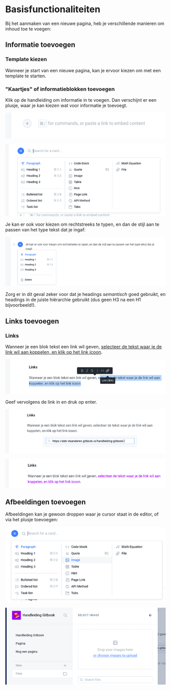 # Basisfunctionaliteiten

Bij het aanmaken van een nieuwe pagina, heb je verschillende manieren om inhoud toe te voegen:

## Informatie toevoegen

### Template kiezen

Wanneer je start van een nieuwe pagina, kan je ervoor kiezen om met een template te starten.

### "Kaartjes" of informatieblokken toevoegen

Klik op de handleiding om informatie in te voegen. Dan verschijnt er een plusje, waar je kan kiezen wat voor informatie je toevoegt.

![Je kan op het plusje klikken, of control+/ typen.](.gitbook/assets/screenshot-2021-03-05-at-13.02.46.png)

![Vervolgens verschijnen er verschillende kaartjes met verschillende types informatieblokken.](.gitbook/assets/screenshot-2021-03-05-at-13.02.37.png)

Je kan er ook voor kiezen om rechtstreeks te typen, en dan de stijl aan te passen van het type tekst dat je ingaf:

![Pas je tekst-stijl aan.](.gitbook/assets/screenshot-2021-03-05-at-13.09.20.png)

Zorg er in dit geval zeker voor dat je headings _semantisch_ goed gebruikt, en headings in de juiste hiërarchie gebruikt \(dus geen H3 na een H1 bijvoorbeeld!\).

## Links toevoegen

### Links

Wanneer je een blok tekst een link wil geven, [selecteer de tekst waar je de link wil aan koppelen, en klik op het link icoon](https://abb-vlaanderen.gitbook.io/handleiding-gitbook/).

![Selectie van tekst](.gitbook/assets/screenshot-2021-03-05-at-13.21.14.png)

Geef vervolgens de link in en druk op enter.

![Selectie van tekst](.gitbook/assets/screenshot-2021-03-05-at-13.22.39.png)

![De link verschijnt na &quot;enter&quot;](.gitbook/assets/screenshot-2021-03-05-at-13.22.59.png)

## Afbeeldingen toevoegen

Afbeeldingen kan je gewoon droppen waar je cursor staat in de editor, of via het plusje toevoegen:

![Kies image](.gitbook/assets/screenshot-2021-03-05-at-13.26.02.png)

![Upload afbeelding](.gitbook/assets/screenshot-2021-03-05-at-13.26.18.png)



